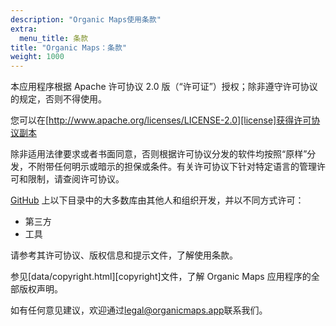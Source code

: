 ```yaml
---
description: "Organic Maps使用条款"
extra:
  menu_title: 条款
title: "Organic Maps：条款"
weight: 1000
---
```


本应用程序根据 Apache 许可协议 2.0 版（“许可证”）授权；除非遵守许可协议的规定，否则不得使用。

您可以在[http://www.apache.org/licenses/LICENSE-2.0][license]获得许可协议副本

除非适用法律要求或者书面同意，否则根据许可协议分发的软件均按照“原样”分发，不附带任何明示或暗示的担保或条件。有关许可协议下针对特定语言的管理许可和限制，请查阅许可协议。

[GitHub][github] 上以下目录中的大多数库由其他人和组织开发，并以不同方式许可：

- 第三方
- 工具

请参考其许可协议、版权信息和提示文件，了解使用条款。

参见[data/copyright.html][copyright]文件，了解 Organic Maps 应用程序的全部版权声明。

如有任何意见建议，欢迎通过[legal@organicmaps.app](mailto:legal@organicmaps.app)联系我们。

[Github]: https://github.com/organicmaps/organicmaps
[许可协议]: http://www.apache.org/licenses/LICENSE-2.0
[版权信息]: https://github.com/organicmaps/organicmaps/blob/master/data/copyright.html
